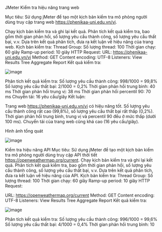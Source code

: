 JMeter
Kiểm tra hiệu năng trang web

Mục tiêu:
Sử dụng jMeter để tạo một kịch bản kiểm tra mô phỏng người dùng truy cập trang web https://phenikaa-uni.edu.vn/vi.

Chạy kịch bản kiểm tra và ghi lại kết quả.
Phân tích kết quả kiểm tra, bao gồm thời gian phản hồi, số lượng yêu cầu thành công, số lượng yêu cầu thất bại, v.v.
Dựa trên kết quả phân tích, đưa ra kết luận về hiệu năng của trang web.
Kịch bản kiểm tra:
Thread Group:
Số lượng thread: 100
Thời gian chạy: 60 giây
Ramp-up period: 10 giây
HTTP Request:
URL: https://phenikaa-uni.edu.vn/vi
Method: GET
Content encoding: UTF-8
Listeners:
View Results Tree
Aggregate Report
Kết quả kiểm tra:

![image](https://github.com/Quangqueee/JMeter/assets/91973368/337aa2ae-1841-4310-99e0-42a157ff1e3a)

Phân tích kết quả kiểm tra:
Số lượng yêu cầu thành công: 998/1000 = 99,8%
Số lượng yêu cầu thất bại: 2/1000 = 0,2%
Thời gian phản hồi trung bình: 40 ms
Thời gian phản hồi trung vị: 38 ms
Thời gian phản hồi percentil 90: 70 ms
Chuyển tải: 16 yêu cầu/giây
Kết luận:

Trang web https://phenikaa-uni.edu.vn/vi có hiệu năng tốt. Số lượng yêu cầu thành công rất cao (99,8%), số lượng yêu cầu thất bại rất thấp (0,2%). Thời gian phản hồi trung bình, trung vị và percentil 90 đều ở mức thấp (dưới 100 ms). Chuyển tải của trang web cũng khá cao (16 yêu cầu/giây).

Hình ảnh tổng quát

![image](https://github.com/Quangqueee/JMeter/assets/91973368/51596d9b-82a0-46ea-87cb-cf992b1a63ed)

Kiểm tra hiệu năng API
Mục tiêu:
Sử dụng jMeter để tạo một kịch bản kiểm tra mô phỏng người dùng truy cập API thời tiết https://openweathermap.org/current.
Chạy kịch bản kiểm tra và ghi lại kết quả.
Phân tích kết quả kiểm tra, bao gồm thời gian phản hồi, số lượng yêu cầu thành công, số lượng yêu cầu thất bại, v.v.
Dựa trên kết quả phân tích, đưa ra kết luận về hiệu năng của API.
Kịch bản kiểm tra:
Thread Group:
Số lượng thread: 100
Thời gian chạy: 60 giây
Ramp-up period: 10 giây
HTTP Request:

URL: https://openweathermap.org/current
Method: GET
Content encoding: UTF-8
Listeners:
View Results Tree
Aggregate Report
Kết quả kiểm tra:

![image](https://github.com/Quangqueee/JMeter/assets/91973368/3005970b-f60d-4328-a8ec-40c5b1be5ecd)

Phân tích kết quả kiểm tra:
Số lượng yêu cầu thành công: 996/1000 = 99,6%
Số lượng yêu cầu thất bại: 4/1000 = 0,4%
Thời gian phản hồi trung bình: 10


